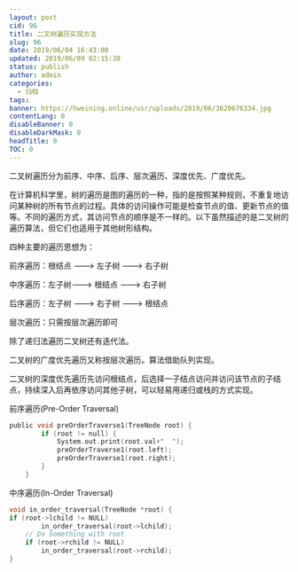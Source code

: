 ```yaml
---
layout: post
cid: 96
title: 二叉树遍历实现方法
slug: 96
date: 2019/06/04 16:43:00
updated: 2019/06/09 02:15:30
status: publish
author: admin
categories: 
  - 归档
tags: 
banner: https://hweining.online/usr/uploads/2019/06/3620676334.jpg
contentLang: 0
disableBanner: 0
disableDarkMask: 0
headTitle: 0
TOC: 0
---
```



二叉树遍历分为前序、中序、后序、层次遍历、深度优先、广度优先。

在计算机科学里，树的遍历是图的遍历的一种，指的是按照某种规则，不重复地访问某种树的所有节点的过程。具体的访问操作可能是检查节点的值、更新节点的值等。不同的遍历方式，其访问节点的顺序是不一样的。以下虽然描述的是二叉树的遍历算法，但它们也适用于其他树形结构。

四种主要的遍历思想为：

前序遍历：根结点 ---> 左子树 ---> 右子树

中序遍历：左子树---> 根结点 ---> 右子树

后序遍历：左子树 ---> 右子树 ---> 根结点

层次遍历：只需按层次遍历即可

除了递归法遍历二叉树还有迭代法。

二叉树的广度优先遍历又称按层次遍历。算法借助队列实现。

二叉树的深度优先遍历先访问根结点，后选择一子结点访问并访问该节点的子结点，持续深入后再依序访问其他子树，可以轻易用递归或栈的方式实现。

前序遍历(Pre-Order Traversal)
```c
public void preOrderTraverse1(TreeNode root) {
		if (root != null) {
			System.out.print(root.val+"  ");
			preOrderTraverse1(root.left);
			preOrderTraverse1(root.right);
		}
	}
```

中序遍历(In-Order Traversal)
```c
void in_order_traversal(TreeNode *root) {
if (root->lchild != NULL)
        in_order_traversal(root->lchild);
    // Do Something with root
    if (root->rchild != NULL)
        in_order_traversal(root->rchild);
}
```

